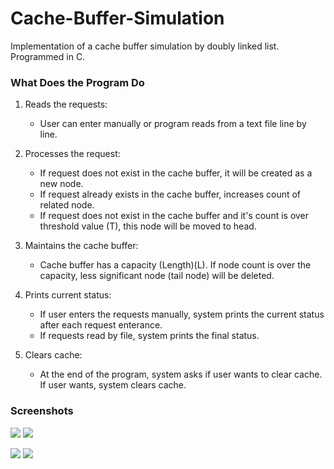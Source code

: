 # Cache-Buffer-Simulation

Implementation of a cache buffer simulation by doubly linked list. Programmed in C.

### What Does the Program Do

  1. Reads the requests:
      * User can enter manually or program reads from a text file line by line.

  2. Processes the request:
      * If request does not exist in the cache buffer, it will be created as a new node.
      * If request already exists in the cache buffer, increases count of related node.
      * If request does not exist in the cache buffer and it's count is over threshold value (T), this node will be moved to head.    

  3. Maintains the cache buffer:
      * Cache buffer has a capacity (Length)(L). If node count is over the capacity, less significant node (tail node) will be deleted.
      
  4. Prints current status:
      * If user enters the requests manually, system prints the current status after each request enterance.
      * If requests read by file, system prints the final status.
      
  5. Clears cache:
      * At the end of the program, system asks if user wants to clear cache. If user wants, system clears cache.
      
### Screenshots
![](https://i.imgur.com/pQAzsWA.png)
![](https://i.imgur.com/zoNLkjI.png)


![](https://i.imgur.com/p0KCLxs.png)
![](https://i.imgur.com/kYqBRsC.png)


